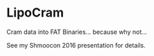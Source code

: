# LipoCram
Cram data into FAT Binaries... because why not...

See my Shmoocon 2016 presentation for details.
